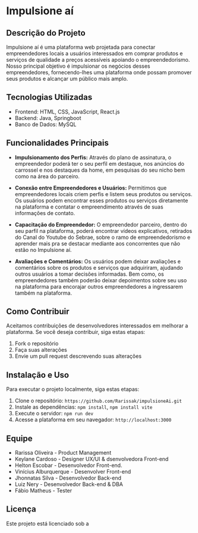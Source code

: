 # Impulsione aí

## Descrição do Projeto

Impulsione aí é uma plataforma web projetada para conectar empreendedores locais a usuários interessados em comprar produtos e serviços de qualidade a preços acessíveis apoiando o empreendedorismo. Nosso principal objetivo é impulsionar os negócios desses empreendedores, fornecendo-lhes uma plataforma onde possam promover seus produtos e alcançar um público mais amplo.

## Tecnologias Utilizadas

- Frontend: HTML, CSS, JavaScript, React.js
- Backend: Java, Springboot
- Banco de Dados: MySQL

## Funcionalidades Principais

- **Impulsionamento dos Perfis:** Através do plano de assinatura, o empreendedor poderá ter o seu perfil em destaque, nos anúncios do carrossel e nos destaques da home, em pesquisas do seu nicho bem como na área do parceiro.

- **Conexão entre Empreendedores e Usuários:** Permitimos que empreendedores locais criem perfis e listem seus produtos ou serviços. Os usuários podem encontrar esses produtos ou serviços diretamente na plataforma e contatar o empreendimento através de suas informações de contato.

- **Capacitação do Empreendedor:** O empreendedor parceiro, dentro do seu parfil na plataforma, poderá encontrar vídeos explicativos, retirados do Canal do Youtube do Sebrae, sobre o ramo de empreendedorismo e aprender mais pra se destacar mediante aos concorrentes que não estão no Impulsione aí. 

- **Avaliações e Comentários:** Os usuários podem deixar avaliações e comentários sobre os produtos e serviços que adquiriram, ajudando outros usuários a tomar decisões informadas. Bem como, os empreendedores também poderão deixar depoimentos sobre seu uso na plataforma para encorajar outros empreendedores a ingressarem também na plataforma. 

## Como Contribuir

Aceitamos contribuições de desenvolvedores interessados em melhorar a plataforma. Se você deseja contribuir, siga estas etapas:

1. Fork o repositório
2. Faça suas alterações
3. Envie um pull request descrevendo suas alterações



## Instalação e Uso

Para executar o projeto localmente, siga estas etapas:

1. Clone o repositório: `https://github.com/Rarissak/impulsioneAi.git`
2. Instale as dependências: `npm install`, `npm install vite`
3. Execute o servidor: `npm run dev`
4. Acesse a plataforma em seu navegador: `http://localhost:3000`

## Equipe

- Rarissa Oliveira - Product Management 
- Keylane Cardoso - Designer UX/UI & dsenvolvedora Front-end
- Helton Escobar - Desenvolvedor Front-end.
- Vinícius Alburquerque - Desenvolver Front-end
- Jhonnatas Silva - Desenvolvedor Back-end
- Luiz Nery - Desenvolvedor Back-end & DBA
- Fábio Matheus - Tester 

## Licença

Este projeto está licenciado sob a 
